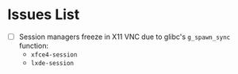 # Issues List

- [ ] Session managers freeze in X11 VNC due to glibc's `g_spawn_sync` function:
  - `xfce4-session`
  - `lxde-session`
